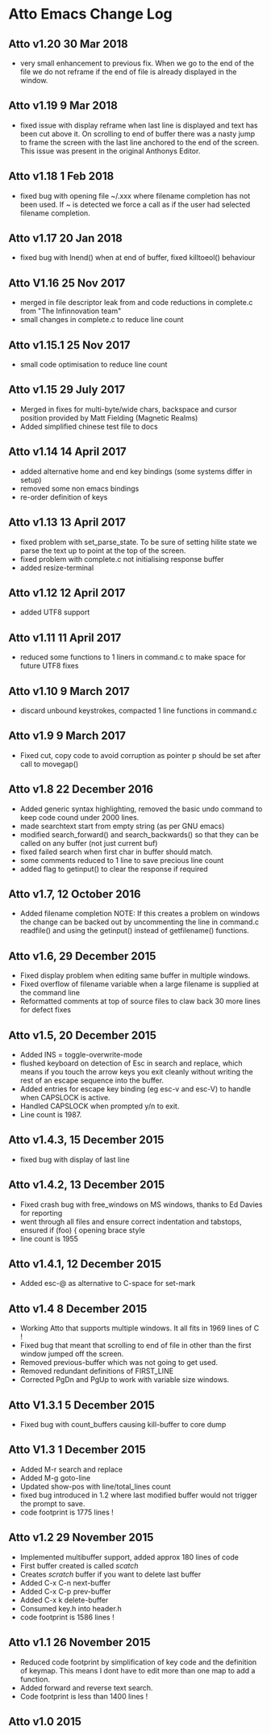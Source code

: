 # Atto Emacs Change Log

## Atto v1.20 30 Mar 2018
* very small enhancement to previous fix.  When we go to the end of the file we do not reframe if the end of file is already displayed in the window.

## Atto v1.19 9 Mar 2018
* fixed issue with display reframe when last line is displayed and text has been cut above it. On scrolling to end of buffer there was a nasty jump to frame the screen with the last line anchored to the end of the screen. This issue was present in the original Anthonys Editor.

## Atto v1.18 1 Feb 2018
* fixed bug with opening file ~/.xxx where filename completion has not been used. If ~ is detected we force a call as if the user had selected filename completion.

## Atto v1.17 20 Jan 2018
* fixed bug with lnend() when at end of buffer, fixed killtoeol() behaviour

## Atto V1.16 25 Nov 2017
* merged in file descriptor leak from and code reductions in complete.c from "The Infinnovation team"
* small changes in complete.c to reduce line count

## Atto v1.15.1 25 Nov 2017
* small code optimisation to reduce line count

## Atto v1.15 29 July 2017
* Merged in fixes for multi-byte/wide chars, backspace and cursor position provided by Matt Fielding (Magnetic Realms)
* Added simplified chinese test file to docs

## Atto v1.14 14 April 2017
* added alternative home and end key bindings (some systems differ in setup)
* removed some non emacs bindings 
* re-order definition of keys

## Atto v1.13 13 April 2017
* fixed problem with set_parse_state.  To be sure of setting hilite state we parse the text up to point at the top of the screen.
* fixed problem with complete.c not initialising response buffer
* added resize-terminal

## Atto v1.12 12 April 2017
* added UTF8 support

## Atto v1.11 11 April 2017
* reduced some functions to 1 liners in command.c to make space for future UTF8 fixes

## Atto v1.10 9 March 2017
* discard unbound keystrokes, compacted 1 line functions in command.c

## Atto v1.9 9 March 2017
* Fixed cut, copy code to avoid corruption as pointer p should be set after call to movegap()

## Atto v1.8 22 December 2016
* Added generic syntax highlighting, removed the basic undo command to keep code cound under 2000 lines.
* made searchtext start from empty string (as per GNU emacs)
* modified search_forward() and search_backwards() so that they can be called on any buffer (not just current buf)
* fixed failed search when first char in buffer should match.
* some comments reduced to 1 line to save precious line count
* added flag to getinput() to clear the response if required

## Atto v1.7,  12 October 2016
* Added filename completion
NOTE: If this creates a problem on windows the change can be backed out by uncommenting the line in command.c readfile() and using the getinput() instead of getfilename() functions.

## Atto v1.6,  29 December 2015
* Fixed display problem when editing same buffer in multiple windows.
* Fixed overflow of filename variable when a large filename is supplied at the command line
* Reformatted comments at top of source files to claw back 30 more lines for defect fixes

## Atto v1.5,  20 December 2015
* Added INS = toggle-overwrite-mode
* flushed keyboard on detection of Esc in search and replace, which means if you touch the arrow keys you exit cleanly without writing the rest of an escape sequence into the buffer.
* Added entries for escape key binding (eg esc-v and esc-V) to handle when CAPSLOCK is active.
* Handled CAPSLOCK when prompted y/n to exit.
* Line count is 1987.

## Atto v1.4.3, 15 December 2015
* fixed bug with display of last line

## Atto v1.4.2, 13 December 2015
* Fixed crash bug with free_windows on MS windows, thanks to Ed Davies for reporting
* went through all files and ensure correct indentation and tabstops, ensured if (foo) { opening brace style
* line count is 1955

## Atto v1.4.1, 12 December 2015
* Added esc-@ as alternative to C-space for set-mark

## Atto v1.4 8 December 2015
* Working Atto that supports multiple windows. It all fits in 1969 lines of C !
* Fixed bug that meant that scrolling to end of file in other than the first window jumped off the screen.
* Removed previous-buffer which was not going to get used.
* Removed redundant definitions of FIRST_LINE
* Corrected PgDn and PgUp to work with variable size windows.

## Atto V1.3.1 5 December 2015
* Fixed bug with count_buffers causing kill-buffer to core dump

## Atto V1.3 1 December 2015
* Added M-r search and replace
* Added M-g goto-line
* Updated show-pos with line/total_lines count
* fixed bug introduced in 1.2 where last modified buffer would not trigger the prompt to save.
* code footprint is 1775 lines !

## Atto v1.2 29 November 2015
* Implemented multibuffer support, added approx 180 lines of code
* First buffer created is called *scatch*
* Creates *scratch* buffer if you want to delete last buffer
* Added C-x C-n next-buffer
* Added C-x C-p prev-buffer
* Added C-x k   delete-buffer
* Consumed key.h into header.h
* code footprint is 1586 lines !

## Atto v1.1 26 November 2015
* Reduced code footprint by simplification of key code and the definition of keymap. This means I dont have to edit more than one map to add a function.
* Added forward and reverse text search.
* Code footprint is less than 1400 lines !

## Atto v1.0 2015


